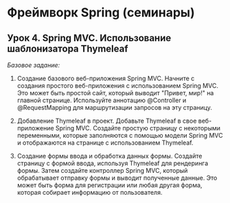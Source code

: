 # Фреймворк Spring (семинары) #

## Урок 4. Spring MVC. Использование шаблонизатора Thymeleaf ##

*Базовое задание:*

1. Создание базового веб-приложения Spring MVC.
Начните с создания простого веб-приложения с использованием Spring MVC. 
Это может быть простой сайт, который выводит "Привет, мир!" на главной странице. 
Используйте аннотацию @Controller и @RequestMapping 
для маршрутизации запросов на эту страницу.

2. Добавление Thymeleaf в проект.
Добавьте Thymeleaf в свое веб-приложение Spring MVC. 
Создайте простую страницу с некоторыми переменными,
которые заполняются с помощью модели Spring MVC 
и отображаются на странице с использованием Thymeleaf.

3. Создание формы ввода и обработка данных формы.
Создайте страницу с формой ввода, используя Thymeleaf для рендеринга формы. 
Затем создайте контроллер Spring MVC, который обрабатывает отправку формы 
и выводит полученные данные. Это может быть форма для регистрации 
или любая другая форма, которая собирает информацию от пользователя.
